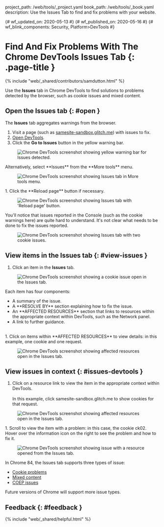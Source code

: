 project_path: /web/tools/_project.yaml
book_path: /web/tools/_book.yaml
description: Use the Issues Tab to find and fix problems with your website.

{# wf_updated_on: 2020-05-13 #}
{# wf_published_on: 2020-05-16 #}
{# wf_blink_components: Security, Platform>DevTools #}

# Find And Fix Problems With The Chrome DevTools Issues Tab {: .page-title }

{% include "web/_shared/contributors/samdutton.html" %}

Use the **Issues** tab in Chrome DevTools to find solutions to problems detected 
by the browser, such as cookie issues and mixed content.

## Open the Issues tab {: #open }

The **Issues** tab aggregates warnings from the browser. 

1. Visit a page (such as <a href="https://samesite-sandbox.glitch.me/" 
title="SameSite cookie tests">samesite-sandbox.glitch.me</a>) with issues to fix. 
1. [Open DevTools](/web/tools/chrome-devtools/open). 
1. Click the **Go to Issues** button in the yellow warning bar. 
  <figure>
   <img src="/web/tools/chrome-devtools/issues-tab/images/open-issues-tab.png"
        alt="Chrome DevTools screenshot showing yellow warning bar for Issues 
        detected."/>
  <!--        <figcaption>
     <b>Figure 1</b>. Open the <strong>Issues</strong> tab with the 
     <strong>Go to Issues</strong> button.
   </figcaption> -->
  </figure>
  Alternatively, select **Issues** from the **More tools** menu.
  <figure>
   <img src="/web/tools/chrome-devtools/issues-tab/images/more-tools-menu.png"
        alt="Chrome DevTools screenshot showing Issues tab in More tools menu."/>
  <!--      <figcaption>
     <b>Figure 2</b>. Open the <strong>Issues</strong> tab from the 
     <strong>More tools</strong> menu.
   </figcaption> -->
  </figure>
1. Click the **Reload page** button if necessary.
  <figure>
   <img src="/web/tools/chrome-devtools/issues-tab/images/issues-tab-before-reload.png"
        alt="Chrome DevTools screenshot showing Issues tab with 'Reload page' button."/>
  <!--      <figcaption>
     <b>Figure 2</b>. Open the <strong>Issues</strong> tab from the 
     <strong>More tools</strong> menu.
   </figcaption> -->
  </figure>
  You'll notice that issues reported in the Console (such as the cookie warnings here) are quite 
  hard to understand. It's not clear what needs to be done to fix the issues reported.
  <figure>
 <img src="/web/tools/chrome-devtools/issues-tab/images/issues-tab-after-reload.png"
      alt="Chrome DevTools screenshot showing Issues tab with two 
           cookie issues."/>
<!--      <figcaption>
   <b>Figure 2</b>. Open the <strong>Issues</strong> tab from the 
   <strong>More tools</strong> menu.
 </figcaption> -->
</figure>

## View items in the Issues tab {: #view-issues }

1. Click an item in the **Issues** tab.
<figure>
 <img src="/web/tools/chrome-devtools/issues-tab/images/issues-tab-issue-open.png"
      alt="Chrome DevTools screenshot showing a cookie issue open in the Issues tab."/>
<!--      <figcaption>
   <b>Figure 2</b>. Open the <strong>Issues</strong> tab from the 
   <strong>More tools</strong> menu.
 </figcaption> -->
</figure>
Each item has four components:
<ul>
  <li>A summary of the issue.</li>
  <li>A **RESOLVE BY** section explaining how to fix the issue.</li>
  <li>An **AFFECTED RESOURCES** section that links to resources within the appropriate context 
  within DevTools, such as the Network panel.</li>
  <li>A link to further guidance.</li>
</ul>
<br>
1. Click on items within **AFFECTED RESOURCES** to view details: in this 
example, one cookie and one request.
<figure>
 <img src="/web/tools/chrome-devtools/issues-tab/images/issues-tab-affected-resources.png"
      alt="Chrome DevTools screenshot showing affected resources open in the Issues tab."/>
<!--      <figcaption>
   <b>Figure 2</b>. Open the <strong>Issues</strong> tab from the 
   <strong>More tools</strong> menu.
 </figcaption> -->
</figure>

## View issues in context {: #issues-devtools }

1. Click on a resource link to view the item in the appropriate context within DevTools. <br><br>In 
this example, click samesite-sandbox.glitch.me to show cookies for that request.
<figure>
   <img src="/web/tools/chrome-devtools/issues-tab/images/issues-tab-view-request.png"
        alt="Chrome DevTools screenshot showing affected resources open in the Issues tab."/>
  <!--      <figcaption>
     <b>Figure 2</b>. Open the <strong>Issues</strong> tab from the 
     <strong>More tools</strong> menu.
   </figcaption> -->
  </figure>
1. Scroll to view the item with a problem: in this case, the cookie ck02. Hover over the 
information icon on the right to see the problem and how to fix it.
<figure>
   <img src="/web/tools/chrome-devtools/issues-tab/images/issues-tab-view-issue.png"
        alt="Chrome DevTools screenshot showing issue with a resource opened from the Issues tab."/>
  <!--      <figcaption>
     <b>Figure 2</b>. Open the <strong>Issues</strong> tab from the 
     <strong>More tools</strong> menu.
   </figcaption> -->
  </figure>

<aside class="note">
  <p>In Chrome 84, the Issues tab supports three types of issue:</p> 
  <ul>
    <li><a href="https://web.dev/samesite-cookies-explained" 
      title="Article on web.dev: SameSite cookies explained">Cookie 
    problems</a></li>
    <li><a href="/web/fundamentals/security/prevent-mixed-content/what-is-mixed-content" 
      title="Web Fundamentals article: What Is Mixed Content?">Mixed content</a></li>
    <li><a href="https://web.dev/coop-coep/" title="Article on web.dev: 
      Making your website 'cross-origin isolated' using COOP and COEP">COEP 
    issues</a></li>
  </ul>
  <p>Future versions of Chrome will support more issue types.</p>
</aside>

## Feedback {: #feedback }

{% include "web/_shared/helpful.html" %}
